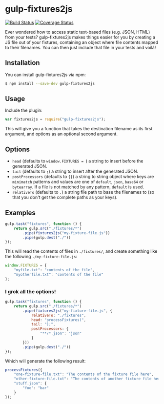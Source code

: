 # gulp-fixtures2js

[![Build Status](https://travis-ci.org/jussi-kalliokoski/gulp-fixtures2js.svg?branch=master)](https://travis-ci.org/jussi-kalliokoski/gulp-fixtures2js)
[![Coverage Status](https://img.shields.io/coveralls/jussi-kalliokoski/gulp-fixtures2js.svg)](https://coveralls.io/r/jussi-kalliokoski/gulp-fixtures2js)

Ever wondered how to access static text-based files (e.g. JSON, HTML) from your tests? gulp-fixtures2js makes things easier for you by creating a JS file out of your fixtures, containing an object where file contents mapped to their filenames. You can then just include that file in your tests and voilá!

## Installation

You can install gulp-fixtures2js via npm:

```bash
$ npm install --save-dev gulp-fixtures2js
```

## Usage

Include the plugin:

```javascript
var fixtures2js = require("gulp-fixtures2js");
```

This will give you a function that takes the destination filename as its first argument, and options as an optional second argument.

## Options

* `head` (defaults to `window.FIXTURES = `) a string to insert before the generated JSON.
* `tail` (defaults to `;`) a string to insert after the generated JSON.
* `postProcessors` (defaults to `{}`) a string to string object where keys are `minimatch` patterns and values are one of `default`, `json`, `base64` or `bytearray`. If a file is not matched by any pattern, `default` is used.
* `relativeTo` (defaults to `.`) a string file path to base the filenames to (so that you don't get the complete paths as your keys).

## Examples

```javascript
gulp.task("fixtures", function () {
    return gulp.src("./fixtures/*")
        .pipe(fixtures2js("my-fixture-file.js"))
        .pipe(gulp.dest("./"))
});
```

This will read the contents of files in `./fixtures/`, and create something like the following `./my-fixture-file.js`:

```javascript
window.FIXTURES = {
    "myfile.txt": "contents of the file",
    "myotherfile.txt": "contents of the file"
};
```

### I grok **all** the options!

```javascript
gulp.task("fixtures", function () {
    return gulp.src("./fixtures/*")
        .pipe(fixtures2js("my-fixture-file.js", {
            relativeTo: "./fixtures",
            head: "processFixtures(",
            tail: ");",
            postProcessors: {
                "**/*.json": "json"
            }
        }))
        .pipe(gulp.dest("./"))
});
```

Which will generate the following result:

```javascript
processFixtures({
    "one-fixture-file.txt": "The contents of the fixture file here",
    "other-fixture-file.txt": "The contents of another fixture file here",
    "stuff.json": {
        "foo": "bar"
    }
});
```
